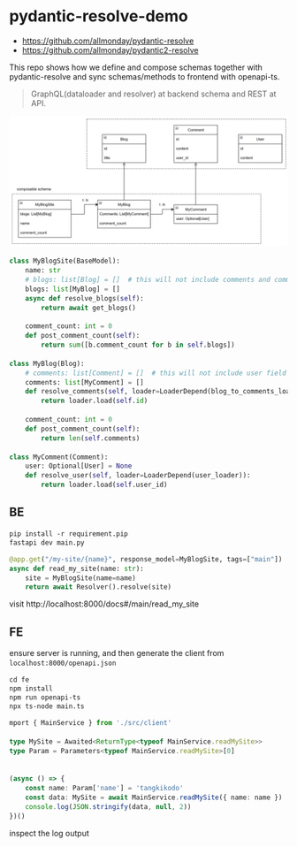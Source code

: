 # pydantic-resolve-demo

- https://github.com/allmonday/pydantic-resolve
- https://github.com/allmonday/pydantic2-resolve

This repo shows how we define and compose schemas together with pydantic-resolve and sync schemas/methods to frontend with openapi-ts.

> GraphQL(dataloader and resolver) at backend schema and REST at API.


![](./demo.png)

```python
class MyBlogSite(BaseModel):
    name: str
    # blogs: list[Blog] = []  # this will not include comments and comment_count
    blogs: list[MyBlog] = []
    async def resolve_blogs(self):
        return await get_blogs()

    comment_count: int = 0
    def post_comment_count(self):
        return sum([b.comment_count for b in self.blogs])
        
class MyBlog(Blog):
    # comments: list[Comment] = []  # this will not include user field
    comments: list[MyComment] = []
    def resolve_comments(self, loader=LoaderDepend(blog_to_comments_loader)):
        return loader.load(self.id)

    comment_count: int = 0
    def post_comment_count(self):
        return len(self.comments)

class MyComment(Comment):
    user: Optional[User] = None
    def resolve_user(self, loader=LoaderDepend(user_loader)):
        return loader.load(self.user_id)

```

## BE

```shell
pip install -r requirement.pip
fastapi dev main.py
```

```python
@app.get("/my-site/{name}", response_model=MyBlogSite, tags=["main"])
async def read_my_site(name: str):
    site = MyBlogSite(name=name)
    return await Resolver().resolve(site)
```

visit http://localhost:8000/docs#/main/read_my_site


## FE

ensure server is running, and then generate the client from `localhost:8000/openapi.json`
```shell
cd fe
npm install
npm run openapi-ts
npx ts-node main.ts
```

```ts
mport { MainService } from './src/client'

type MySite = Awaited<ReturnType<typeof MainService.readMySite>>
type Param = Parameters<typeof MainService.readMySite>[0]


(async () => {
    const name: Param['name'] = 'tangkikodo'
    const data: MySite = await MainService.readMySite({ name: name })
    console.log(JSON.stringify(data, null, 2))
})()
```

inspect the log output
